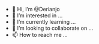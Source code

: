 - 👋 Hi, I’m @Derianjo
- 👀 I’m interested in ...
- 🌱 I’m currently learning ...
- 💞️ I’m looking to collaborate on ...
- 📫 How to reach me ...

<!---
Derianjo/Derianjo is a ✨ special ✨ repository because its `README.md` (this file) appears on your GitHub profile.
You can click the Preview link to take a look at your changes.
--->
